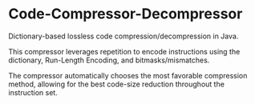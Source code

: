 # Code-Compressor-Decompressor
Dictionary-based lossless code compression/decompression in Java.

This compressor leverages repetition to encode instructions using the dictionary, Run-Length Encoding, and bitmasks/mismatches.

The compressor automatically chooses the most favorable compression method, allowing for the best code-size reduction throughout the instruction set.
